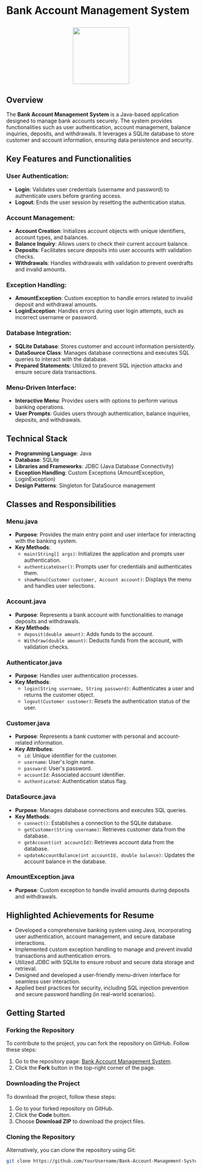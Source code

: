 # Bank Account Management System </p>
<p align="center">
  <img width="150" height="150" src="https://github.com/AnkitKumar-Mohbey/github-header-image.png/blob/main/bank_6341964.png"/>
</p>


## Overview
The **Bank Account Management System** is a Java-based application designed to manage bank accounts securely. The system provides functionalities such as user authentication, account management, balance inquiries, deposits, and withdrawals. It leverages a SQLite database to store customer and account information, ensuring data persistence and security.

## Key Features and Functionalities

### User Authentication:
- **Login**: Validates user credentials (username and password) to authenticate users before granting access.
- **Logout**: Ends the user session by resetting the authentication status.

### Account Management:
- **Account Creation**: Initializes account objects with unique identifiers, account types, and balances.
- **Balance Inquiry**: Allows users to check their current account balance.
- **Deposits**: Facilitates secure deposits into user accounts with validation checks.
- **Withdrawals**: Handles withdrawals with validation to prevent overdrafts and invalid amounts.

### Exception Handling:
- **AmountException**: Custom exception to handle errors related to invalid deposit and withdrawal amounts.
- **LoginException**: Handles errors during user login attempts, such as incorrect username or password.

### Database Integration:
- **SQLite Database**: Stores customer and account information persistently.
- **DataSource Class**: Manages database connections and executes SQL queries to interact with the database.
- **Prepared Statements**: Utilized to prevent SQL injection attacks and ensure secure data transactions.

### Menu-Driven Interface:
- **Interactive Menu**: Provides users with options to perform various banking operations.
- **User Prompts**: Guides users through authentication, balance inquiries, deposits, and withdrawals.

## Technical Stack
- **Programming Language**: Java
- **Database**: SQLite
- **Libraries and Frameworks**: JDBC (Java Database Connectivity)
- **Exception Handling**: Custom Exceptions (AmountException, LoginException)
- **Design Patterns**: Singleton for DataSource management

## Classes and Responsibilities

### Menu.java
- **Purpose**: Provides the main entry point and user interface for interacting with the banking system.
- **Key Methods**:
  - `main(String[] args)`: Initializes the application and prompts user authentication.
  - `authenticateUser()`: Prompts user for credentials and authenticates them.
  - `showMenu(Customer customer, Account account)`: Displays the menu and handles user selections.

### Account.java
- **Purpose**: Represents a bank account with functionalities to manage deposits and withdrawals.
- **Key Methods**:
  - `deposit(double amount)`: Adds funds to the account.
  - `Withdraw(double amount)`: Deducts funds from the account, with validation checks.

### Authenticator.java
- **Purpose**: Handles user authentication processes.
- **Key Methods**:
  - `login(String username, String password)`: Authenticates a user and returns the customer object.
  - `logout(Customer customer)`: Resets the authentication status of the user.

### Customer.java
- **Purpose**: Represents a bank customer with personal and account-related information.
- **Key Attributes**:
  - `id`: Unique identifier for the customer.
  - `username`: User's login name.
  - `passward`: User's password.
  - `accountId`: Associated account identifier.
  - `authenticated`: Authentication status flag.

### DataSource.java
- **Purpose**: Manages database connections and executes SQL queries.
- **Key Methods**:
  - `connect()`: Establishes a connection to the SQLite database.
  - `getCustomer(String username)`: Retrieves customer data from the database.
  - `getAccount(int accountId)`: Retrieves account data from the database.
  - `updateAccountBalance(int accountId, double balance)`: Updates the account balance in the database.

### AmountException.java
- **Purpose**: Custom exception to handle invalid amounts during deposits and withdrawals.

## Highlighted Achievements for Resume

- Developed a comprehensive banking system using Java, incorporating user authentication, account management, and secure database interactions.
- Implemented custom exception handling to manage and prevent invalid transactions and authentication errors.
- Utilized JDBC with SQLite to ensure robust and secure data storage and retrieval.
- Designed and developed a user-friendly menu-driven interface for seamless user interaction.
- Applied best practices for security, including SQL injection prevention and secure password handling (in real-world scenarios).

## Getting Started

### Forking the Repository
To contribute to the project, you can fork the repository on GitHub. Follow these steps:
1. Go to the repository page: [Bank Account Management System](https://github.com/AnkitKumar-Mohbey/Bank-Account-Management-System).
2. Click the **Fork** button in the top-right corner of the page.

### Downloading the Project
To download the project, follow these steps:
1. Go to your forked repository on GitHub.
2. Click the **Code** button.
3. Choose **Download ZIP** to download the project files.

### Cloning the Repository
Alternatively, you can clone the repository using Git:
```bash
git clone https://github.com/YourUsername/Bank-Account-Management-System.git
